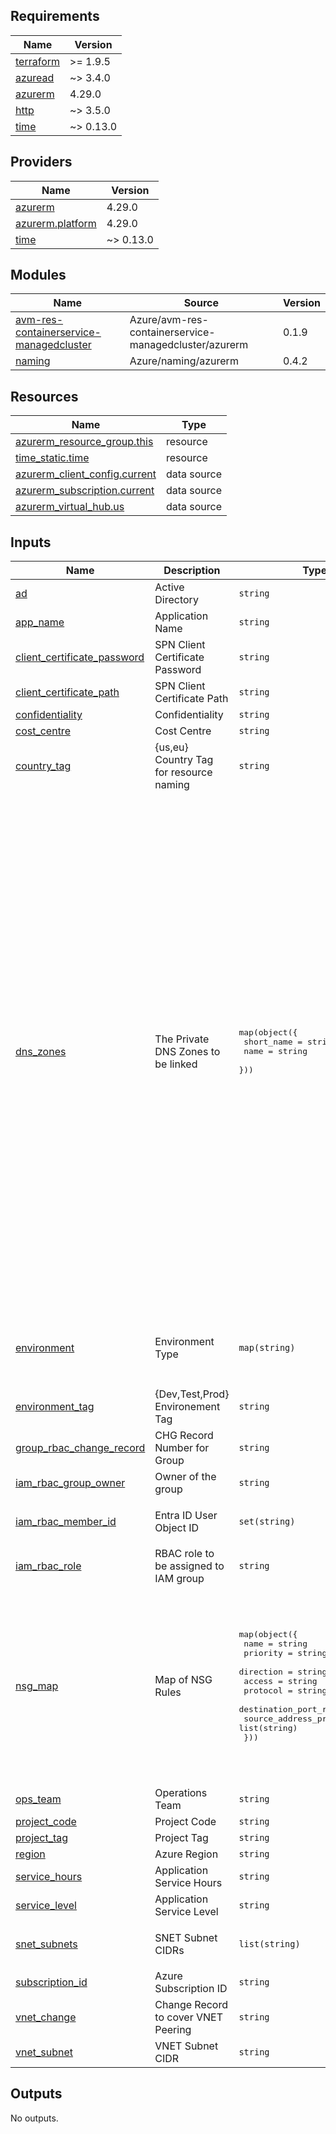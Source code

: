 <!-- BEGIN_TF_DOCS -->
## Requirements

| Name | Version |
|------|---------|
| <a name="requirement_terraform"></a> [terraform](#requirement\_terraform) | >= 1.9.5 |
| <a name="requirement_azuread"></a> [azuread](#requirement\_azuread) | ~> 3.4.0 |
| <a name="requirement_azurerm"></a> [azurerm](#requirement\_azurerm) | 4.29.0 |
| <a name="requirement_http"></a> [http](#requirement\_http) | ~> 3.5.0 |
| <a name="requirement_time"></a> [time](#requirement\_time) | ~> 0.13.0 |

## Providers

| Name | Version |
|------|---------|
| <a name="provider_azurerm"></a> [azurerm](#provider\_azurerm) | 4.29.0 |
| <a name="provider_azurerm.platform"></a> [azurerm.platform](#provider\_azurerm.platform) | 4.29.0 |
| <a name="provider_time"></a> [time](#provider\_time) | ~> 0.13.0 |

## Modules

| Name | Source | Version |
|------|--------|---------|
| <a name="module_avm-res-containerservice-managedcluster"></a> [avm-res-containerservice-managedcluster](#module\_avm-res-containerservice-managedcluster) | Azure/avm-res-containerservice-managedcluster/azurerm | 0.1.9 |
| <a name="module_naming"></a> [naming](#module\_naming) | Azure/naming/azurerm | 0.4.2 |

## Resources

| Name | Type |
|------|------|
| [azurerm_resource_group.this](https://registry.terraform.io/providers/hashicorp/azurerm/4.29.0/docs/resources/resource_group) | resource |
| [time_static.time](https://registry.terraform.io/providers/hashicorp/time/latest/docs/resources/static) | resource |
| [azurerm_client_config.current](https://registry.terraform.io/providers/hashicorp/azurerm/4.29.0/docs/data-sources/client_config) | data source |
| [azurerm_subscription.current](https://registry.terraform.io/providers/hashicorp/azurerm/4.29.0/docs/data-sources/subscription) | data source |
| [azurerm_virtual_hub.us](https://registry.terraform.io/providers/hashicorp/azurerm/4.29.0/docs/data-sources/virtual_hub) | data source |

## Inputs

| Name | Description | Type | Default | Required |
|------|-------------|------|---------|:--------:|
| <a name="input_ad"></a> [ad](#input\_ad) | Active Directory | `string` | `"n/a"` | no |
| <a name="input_app_name"></a> [app\_name](#input\_app\_name) | Application Name | `string` | `"n/a"` | no |
| <a name="input_client_certificate_password"></a> [client\_certificate\_password](#input\_client\_certificate\_password) | SPN Client Certificate Password | `string` | `""` | no |
| <a name="input_client_certificate_path"></a> [client\_certificate\_path](#input\_client\_certificate\_path) | SPN Client Certificate Path | `string` | `""` | no |
| <a name="input_confidentiality"></a> [confidentiality](#input\_confidentiality) | Confidentiality | `string` | `"n/a"` | no |
| <a name="input_cost_centre"></a> [cost\_centre](#input\_cost\_centre) | Cost Centre | `string` | `"n/a"` | no |
| <a name="input_country_tag"></a> [country\_tag](#input\_country\_tag) | {us,eu} Country Tag for resource naming | `string` | `"us"` | no |
| <a name="input_dns_zones"></a> [dns\_zones](#input\_dns\_zones) | The Private DNS Zones to be linked | <pre>map(object({<br/>    short_name = string<br/>    name       = string<br/>  }))</pre> | <pre>{<br/>  "acr": {<br/>    "name": "privatelink.azurecr.io",<br/>    "short_name": "acr"<br/>  },<br/>  "azurewebsites": {<br/>    "name": "privatelink.azurewebsites.net",<br/>    "short_name": "azurewebsites"<br/>  },<br/>  "blob": {<br/>    "name": "privatelink.blob.core.windows.net",<br/>    "short_name": "blob"<br/>  },<br/>  "database": {<br/>    "name": "privatelink.database.windows.net",<br/>    "short_name": "database"<br/>  },<br/>  "file": {<br/>    "name": "privatelink.file.core.windows.net",<br/>    "short_name": "file"<br/>  },<br/>  "mysql": {<br/>    "name": "privatelink.mysql.database.azure.com",<br/>    "short_name": "mysql"<br/>  },<br/>  "redis": {<br/>    "name": "privatelink.redis.cache.windows.net",<br/>    "short_name": "redis"<br/>  },<br/>  "servicebus": {<br/>    "name": "privatelink.servicebus.windows.net",<br/>    "short_name": "servicebus"<br/>  },<br/>  "vaultcore": {<br/>    "name": "privatelink.vaultcore.azure.net",<br/>    "short_name": "vaultcore"<br/>  }<br/>}</pre> | no |
| <a name="input_environment"></a> [environment](#input\_environment) | Environment Type | `map(string)` | <pre>{<br/>  "Dev": "d",<br/>  "Prod": "p",<br/>  "Test": "t"<br/>}</pre> | no |
| <a name="input_environment_tag"></a> [environment\_tag](#input\_environment\_tag) | {Dev,Test,Prod} Environement Tag | `string` | n/a | yes |
| <a name="input_group_rbac_change_record"></a> [group\_rbac\_change\_record](#input\_group\_rbac\_change\_record) | CHG Record Number for Group | `string` | `""` | no |
| <a name="input_iam_rbac_group_owner"></a> [iam\_rbac\_group\_owner](#input\_iam\_rbac\_group\_owner) | Owner of the group | `string` | `""` | no |
| <a name="input_iam_rbac_member_id"></a> [iam\_rbac\_member\_id](#input\_iam\_rbac\_member\_id) | Entra ID User Object ID | `set(string)` | <pre>[<br/>  ""<br/>]</pre> | no |
| <a name="input_iam_rbac_role"></a> [iam\_rbac\_role](#input\_iam\_rbac\_role) | RBAC role to be assigned to IAM group | `string` | `""` | no |
| <a name="input_nsg_map"></a> [nsg\_map](#input\_nsg\_map) | Map of NSG Rules | <pre>map(object({<br/>    name                    = string<br/>    priority                = string<br/>    direction               = string<br/>    access                  = string<br/>    protocol                = string<br/>    destination_port_range  = string<br/>    source_address_prefixes = list(string)<br/>  }))</pre> | <pre>{<br/>  "4000": {<br/>    "access": "Deny",<br/>    "destination_port_range": "*",<br/>    "direction": "Inbound",<br/>    "name": "DenyInbound",<br/>    "priority": "4000",<br/>    "protocol": "*",<br/>    "source_address_prefixes": [<br/>      "10.0.0.0/8",<br/>      "192.168.0.0/16",<br/>      "172.16.0.0/12"<br/>    ]<br/>  }<br/>}</pre> | no |
| <a name="input_ops_team"></a> [ops\_team](#input\_ops\_team) | Operations Team | `string` | `"Azure Engineering"` | no |
| <a name="input_project_code"></a> [project\_code](#input\_project\_code) | Project Code | `string` | `"n/a"` | no |
| <a name="input_project_tag"></a> [project\_tag](#input\_project\_tag) | Project Tag | `string` | n/a | yes |
| <a name="input_region"></a> [region](#input\_region) | Azure Region | `string` | `"eastus2"` | no |
| <a name="input_service_hours"></a> [service\_hours](#input\_service\_hours) | Application Service Hours | `string` | `"n/a"` | no |
| <a name="input_service_level"></a> [service\_level](#input\_service\_level) | Application Service Level | `string` | `"n/a"` | no |
| <a name="input_snet_subnets"></a> [snet\_subnets](#input\_snet\_subnets) | SNET Subnet CIDRs | `list(string)` | <pre>[<br/>  ""<br/>]</pre> | no |
| <a name="input_subscription_id"></a> [subscription\_id](#input\_subscription\_id) | Azure Subscription ID | `string` | n/a | yes |
| <a name="input_vnet_change"></a> [vnet\_change](#input\_vnet\_change) | Change Record to cover VNET Peering | `string` | `""` | no |
| <a name="input_vnet_subnet"></a> [vnet\_subnet](#input\_vnet\_subnet) | VNET Subnet CIDR | `string` | `""` | no |

## Outputs

No outputs.
<!-- END_TF_DOCS -->